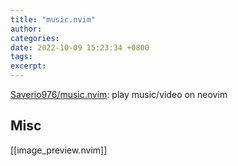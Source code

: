 ```yaml
---
title: "music.nvim"
author: 
categories: 
date: 2022-10-09 15:23:34 +0800
tags: 
excerpt: 
---
```




[Saverio976/music.nvim](https://github.com/Saverio976/music.nvim): play music/video on neovim








## Misc

[[image_preview.nvim]]







